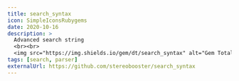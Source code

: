 ```yaml
---
title: search_syntax
icon: SimpleIconsRubygems
date: 2020-10-16
description: >
  Advanced search string
  <br><br>
  <img src="https://img.shields.io/gem/dt/search_syntax" alt="Gem Total Downloads" class="inline mr-2">
tags: [search, parser]
externalUrl: https://github.com/stereobooster/search_syntax
---
```

